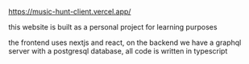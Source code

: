 https://music-hunt-client.vercel.app/

this website is built as a personal project for learning purposes

the frontend uses nextjs and react, on the backend we have a graphql server with a postgresql database, all code is written in typescript